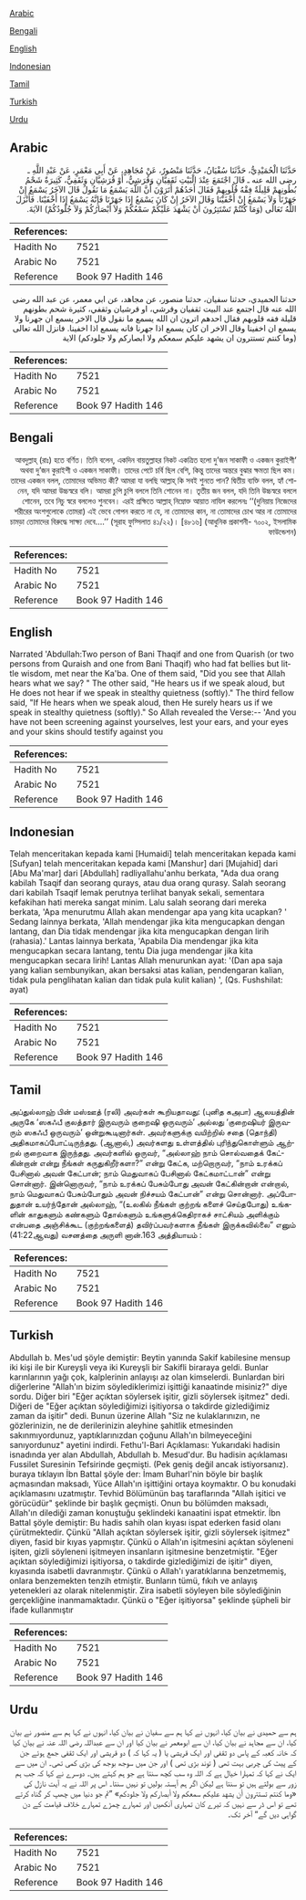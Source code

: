 [Arabic](#arabic)

[Bengali](#bengali)

[English](#english)

[Indonesian](#indonesian)

[Tamil](#tamil)

[Turkish](#turkish)

[Urdu](#urdu)

## Arabic


<div dir="rtl" lang="ar" style={{fontSize:'larger',backgroundColor:'#f8f9fa',padding:20}}>
حَدَّثَنَا الْحُمَيْدِيُّ، حَدَّثَنَا سُفْيَانُ، حَدَّثَنَا مَنْصُورٌ، عَنْ مُجَاهِدٍ، عَنْ أَبِي مَعْمَرٍ، عَنْ عَبْدِ اللَّهِ ـ رضى الله عنه ـ قَالَ اجْتَمَعَ عِنْدَ الْبَيْتِ ثَقَفِيَّانِ وَقُرَشِيٌّ، أَوْ قُرَشِيَّانِ وَثَقَفِيٌّ، كَثِيرَةٌ شَحْمُ بُطُونِهِمْ قَلِيلَةٌ فِقْهُ قُلُوبِهِمْ فَقَالَ أَحَدُهُمْ أَتَرَوْنَ أَنَّ اللَّهَ يَسْمَعُ مَا نَقُولُ قَالَ الآخَرُ يَسْمَعُ إِنْ جَهَرْنَا وَلاَ يَسْمَعُ إِنْ أَخْفَيْنَا وَقَالَ الآخَرُ إِنْ كَانَ يَسْمَعُ إِذَا جَهَرْنَا فَإِنَّهُ يَسْمَعُ إِذَا أَخْفَيْنَا‏.‏ فَأَنْزَلَ اللَّهُ تَعَالَى ‏(‏وَمَا كُنْتُمْ تَسْتَتِرُونَ أَنْ يَشْهَدَ عَلَيْكُمْ سَمْعُكُمْ وَلاَ أَبْصَارُكُمْ وَلاَ جُلُودُكُمْ‏)‏ الآيَةَ‏.‏
</div>
<div style={{backgroundColor:'#f8f9fa',padding:20, marginBottom: 10}}><table> <thead> <tr> <th>References:</th> <th></th> </tr> </thead> <tbody><tr><td>Hadith No</td><td>7521</td></tr><tr><td>Arabic No</td><td>7521</td></tr><tr><td>Reference</td><td>Book 97 Hadith 146</td></tr></tbody></table></div>


<div dir="rtl" lang="ar" style={{fontSize:'larger',backgroundColor:'#f8f9fa',padding:20}}>
حدثنا الحميدي، حدثنا سفيان، حدثنا منصور، عن مجاهد، عن ابي معمر، عن عبد الله رضى الله عنه قال اجتمع عند البيت ثقفيان وقرشي، او قرشيان وثقفي، كثيرة شحم بطونهم قليلة فقه قلوبهم فقال احدهم اترون ان الله يسمع ما نقول قال الاخر يسمع ان جهرنا ولا يسمع ان اخفينا وقال الاخر ان كان يسمع اذا جهرنا فانه يسمع اذا اخفينا. فانزل الله تعالى (وما كنتم تستترون ان يشهد عليكم سمعكم ولا ابصاركم ولا جلودكم) الاية
</div>
<div style={{backgroundColor:'#f8f9fa',padding:20, marginBottom: 10}}><table> <thead> <tr> <th>References:</th> <th></th> </tr> </thead> <tbody><tr><td>Hadith No</td><td>7521</td></tr><tr><td>Arabic No</td><td>7521</td></tr><tr><td>Reference</td><td>Book 97 Hadith 146</td></tr></tbody></table></div>

## Bengali


<div dir="rtl" lang="bn" style={{fontSize:'larger',backgroundColor:'#f8f9fa',padding:20}}>
‘আবদুল্লাহ্ (রাঃ) হতে বর্ণিত। তিনি বলেন, একদিন বায়তুল্লাহর নিকট একত্রিত হলো দু’জন সাকাফী ও একজন কুরাইশী অথবা দু’জন কুরাইশী ও একজন সাকাফী। তাদের পেটে চর্বি ছিল বেশি, কিন্তু তাদের অন্তরে বুঝার ক্ষমতা ছিল কম। তাদের একজন বলল, তোমাদের অভিমত কী? আমরা যা বলছি আল্লাহ্ কি সবই শুনতে পান? দ্বিতীয় ব্যক্তি বলল, হ্যাঁ শোনেন, যদি আমরা উচ্চস্বরে বলি। আমরা চুপি চুপি বললে তিনি শোনেন না। তৃতীয় জন বলল, যদি তিনি উচ্চস্বরে বললে শোনেন, তবে নিচু স্বরে বললেও শুনবেন। এরই প্রক্ষিতে আল্লাহ্ নিম্নোক্ত আয়াত নাযিল করলেনঃ ‘‘(দুনিয়ায় নিজেদের শরীরের অংশগুলোকে তোমরা) এই ভেবে গোপন করতে না যে, না তোমাদের কান, না তোমাদের চোখ আর না তোমাদের চামড়া তোমাদের বিরুদ্ধে সাক্ষ্য দেবে....’’ (সূরাহ ফুস্সিলাত ৪১/২২)। [৪৮১৬] (আধুনিক প্রকাশনী- ৭০০২, ইসলামিক ফাউন্ডেশন)
</div>
<div style={{backgroundColor:'#f8f9fa',padding:20, marginBottom: 10}}><table> <thead> <tr> <th>References:</th> <th></th> </tr> </thead> <tbody><tr><td>Hadith No</td><td>7521</td></tr><tr><td>Arabic No</td><td>7521</td></tr><tr><td>Reference</td><td>Book 97 Hadith 146</td></tr></tbody></table></div>

## English


<div dir="ltr" lang="en" style={{fontSize:'larger',backgroundColor:'#f8f9fa',padding:20}}>
Narrated 'Abdullah:Two person of Bani Thaqif and one from Quarish (or two persons from Quraish and one from Bani Thaqif) who had fat bellies but little wisdom, met near the Ka'ba. One of them said, "Did you see that Allah hears what we say? " The other said, "He hears us if we speak aloud, but He does not hear if we speak in stealthy quietness (softly)." The third fellow said, "If He hears when we speak aloud, then He surely hears us if we speak in stealthy quietness (softly)." So Allah revealed the Verse:-- 'And you have not been screening against yourselves, lest your ears, and your eyes and your skins should testify against you
</div>
<div style={{backgroundColor:'#f8f9fa',padding:20, marginBottom: 10}}><table> <thead> <tr> <th>References:</th> <th></th> </tr> </thead> <tbody><tr><td>Hadith No</td><td>7521</td></tr><tr><td>Arabic No</td><td>7521</td></tr><tr><td>Reference</td><td>Book 97 Hadith 146</td></tr></tbody></table></div>

## Indonesian


<div dir="ltr" lang="id" style={{fontSize:'larger',backgroundColor:'#f8f9fa',padding:20}}>
Telah menceritakan kepada kami [Humaidi] telah menceritakan kepada kami [Sufyan] telah menceritakan kepada kami [Manshur] dari [Mujahid] dari [Abu Ma'mar] dari [Abdullah] radliyallahu'anhu berkata, "Ada dua orang kabilah Tsaqif dan seorang qurays, atau dua orang qurasy. Salah seorang dari kabilah Tsaqif lemak perutnya terlihat banyak sekali, sementara kefakihan hati mereka sangat minim. Lalu salah seorang dari mereka berkata, 'Apa menurutmu Allah akan mendengar apa yang kita ucapkan? ' Sedang lainnya berkata, 'Allah mendengar jika kita mengucapkan dengan lantang, dan Dia tidak mendengar jika kita mengucapkan dengan lirih (rahasia).' Lantas lainnya berkata, 'Apabila Dia mendengar jika kita mengucapkan secara lantang, tentu Dia juga mendengar jika kita mengucapkan secara lirih! Lantas Allah menurunkan ayat: '(Dan apa saja yang kalian sembunyikan, akan bersaksi atas kalian, pendengaran kalian, tidak pula penglihatan kalian dan tidak pula kulit kalian) ', (Qs. Fushshilat: ayat)
</div>
<div style={{backgroundColor:'#f8f9fa',padding:20, marginBottom: 10}}><table> <thead> <tr> <th>References:</th> <th></th> </tr> </thead> <tbody><tr><td>Hadith No</td><td>7521</td></tr><tr><td>Arabic No</td><td>7521</td></tr><tr><td>Reference</td><td>Book 97 Hadith 146</td></tr></tbody></table></div>

## Tamil


<div dir="ltr" lang="ta" style={{fontSize:'larger',backgroundColor:'#f8f9fa',padding:20}}>
அப்துல்லாஹ் பின் மஸ்ஊத் (ரலி) அவர்கள் கூறியதாவது: (புனித கஅபா) ஆலயத்தின் அருகே ‘ஸகஃபீ குலத்தார் இருவரும் குறைஷி ஒருவரும்’ அல்லது ‘குறைஷியர் இருவரும் ஸகஃபீ ஒருவரும்’ ஒன்றுகூடினார்கள். அவர்களுக்கு வயிற்றில் சதை (தொந்தி) அதிகமாகப்போட்டிருந்தது. (ஆனால்,) அவர்களது உள்ளத்தில் புரிந்துகொள்ளும் ஆற்றல் குறைவாக இருந்தது. அவர்களில் ஒருவர், “அல்லாஹ் நாம் சொல்வதைக் கேட்கின்றான் என்று நீங்கள் கருதுகிறீர்களா?” என்று கேட்க, மற்றொருவர், “நாம் உரக்கப் பேசினால் அவன் கேட்பான்; நாம் மெதுவாகப் பேசினால் கேட்கமாட்டான்” என்று சொன்னார். இன்னொருவர், “நாம் உரக்கப் பேசும்போது அவன் கேட்கின்றான் என்றால், நாம் மெதுவாகப் பேசும்போதும் அவன் நிச்சயம் கேட்பான்” என்று சொன்னார். அப்போதுதான் உயர்ந்தோன் அல்லாஹ், “(உலகில் நீங்கள் குற்றங் களைச் செய்தபோது) உங்களின் காதுகளும் கண்களும் தோல்களும் உங்களுக்கெதிராகச் சாட்சியம் அளிக்கும் என்பதை அஞ்சிக்கூட (குற்றங்களைத்) தவிர்ப்பவர்களாக நீங்கள் இருக்கவில்லை” எனும் (41:22ஆவது) வசனத்தை அருளி னான்.163 அத்தியாயம் :
</div>
<div style={{backgroundColor:'#f8f9fa',padding:20, marginBottom: 10}}><table> <thead> <tr> <th>References:</th> <th></th> </tr> </thead> <tbody><tr><td>Hadith No</td><td>7521</td></tr><tr><td>Arabic No</td><td>7521</td></tr><tr><td>Reference</td><td>Book 97 Hadith 146</td></tr></tbody></table></div>

## Turkish


<div dir="ltr" lang="tr" style={{fontSize:'larger',backgroundColor:'#f8f9fa',padding:20}}>
Abdullah b. Mes'ud şöyle demiştir: Beytin yanında Sakif kabilesine mensup iki kişi ile bir Kureyşli veya iki Kureyşli bir Sakifli biraraya geldi. Bunlar karınlarının yağı çok, kalplerinin anlayışı az olan kimselerdi. Bunlardan biri diğerlerine "Allah'ın bizim söylediklerimizi işittiği kanaatinde misiniz?" diye sordu. Diğer biri "Eğer açıktan söylersek işitir, gizli söylersek işitmez" dedi. Diğeri de "Eğer açıktan söylediğimizi işitiyorsa o takdirde gizlediğimiz zaman da işitir" dedi. Bunun üzerine Allah "Siz ne kulaklarınızın, ne gözlerinizin, ne de derilerinizin aleyhine şahitIik etmesinden sakınmıyordunuz, yaptıklarınızdan çoğunu Allah'ın bilmeyeceğini sanıyordunuz" ayetini indirdi. Fethu'l-Bari Açıklaması: Yukarıdaki hadisin isnadında yer alan Abdullah, Abdullah b. Mesud'dur. Bu hadisin açıklaması Fussilet Suresinin Tefsirinde geçmişti. (Pek geniş değil ancak istiyorsanız). buraya tıklayın İbn Battal şöyle der: İmam Buharl'nin böyle bir başlık açmasından maksadı, Yüce Allah'ın işittiğini ortaya koymaktır. O bu konudaki açıklamasını uzatmıştır. Tevhid Bölümünün baş taraflarında "Allah işitici ve görücüdür" şeklinde bir başlık geçmişti. Onun bu bölümden maksadı, Allah'ın dilediği zaman konuştuğu şeklindeki kanaatini ispat etmektir. İbn Battal şöyle demiştir: Bu hadis sahih olan kıyası ispat ederken fasid olanı çürütmektedir. Çünkü "Allah açıktan söylersek işitir, gizli söylersek işitmez" diyen, fasid bir kıyas yapmıştır. Çünkü o Allah'ın işitmesini açıktan söyleneni işiten, gizli söyleneni işitmeyen insanların işitmesine benzetmiştir. "Eğer açıktan söylediğimizi işitiyorsa, o takdirde gizlediğimizi de işitir" diyen, kıyasında isabetli davranmıştır. Çünkü o Allah'ı yaratıklarına benzetmemiş, onlara benzemekten tenzih etmiştir. Bunların tümü, fıkıh ve anlayış yetenekleri az olarak nitelenmiştir. Zira isabetli söyleyen bile söylediğinin gerçekliğine inanmamaktadır. Çünkü o "Eğer işitiyorsa" şeklinde şüpheli bir ifade kullanmıştır
</div>
<div style={{backgroundColor:'#f8f9fa',padding:20, marginBottom: 10}}><table> <thead> <tr> <th>References:</th> <th></th> </tr> </thead> <tbody><tr><td>Hadith No</td><td>7521</td></tr><tr><td>Arabic No</td><td>7521</td></tr><tr><td>Reference</td><td>Book 97 Hadith 146</td></tr></tbody></table></div>

## Urdu


<div dir="rtl" lang="ur" style={{fontSize:'larger',backgroundColor:'#f8f9fa',padding:20}}>
ہم سے حمیدی نے بیان کیا، انہوں نے کہا ہم سے سفیان نے بیان کیا، انہوں نے کہا ہم سے منصور نے بیان کیا، ان سے مجاہد نے بیان کیا، ان سے ابومعمر نے بیان کیا اور ان سے عبداللہ رضی اللہ عنہ نے بیان کیا کہ خانہ کعبہ کے پاس دو ثقفی اور ایک قریشی یا ( یہ کہا کہ ) دو قریشی اور ایک ثقفی جمع ہوئے جن کے پیٹ کی چربی بہت تھی ( توند بڑی تھی ) اور جن میں سوجھ بوجھ کی بڑی کمی تھی۔ ان میں سے ایک نے کہا کہ تمہارا خیال ہے کہ اللہ وہ سب کچھ سنتا ہے جو ہم کہتے ہیں۔ دوسرے نے کہا کہ جب ہم زور سے بولتے ہیں تو سنتا ہے لیکن اگر ہم آہستہ بولیں تو نہیں سنتا۔ اس پر اللہ نے یہ آیت نازل کی «وما كنتم تستترون أن يشهد عليكم سمعكم ولا أبصاركم ولا جلودكم‏» ”تم جو دنیا میں چھپ کر گناہ کرتے تھے تو اس ڈر سے نہیں کہ تیرے کان تمہاری آنکھیں اور تمہارے چمڑے تمہارے خلاف قیامت کے دن گواہی دیں گے“ آخر تک۔
</div>
<div style={{backgroundColor:'#f8f9fa',padding:20, marginBottom: 10}}><table> <thead> <tr> <th>References:</th> <th></th> </tr> </thead> <tbody><tr><td>Hadith No</td><td>7521</td></tr><tr><td>Arabic No</td><td>7521</td></tr><tr><td>Reference</td><td>Book 97 Hadith 146</td></tr></tbody></table></div>